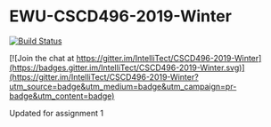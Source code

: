 # EWU-CSCD496-2019-Winter

[![Build Status](https://dev.azure.com/kwhite49/CSCD496%20Winter/_apis/build/status/CSCD496%20Winter-Azure%20Web%20App%20for%20ASP.NET-CI?branchName=master)](https://dev.azure.com/kwhite49/CSCD496%20Winter/_build/latest?definitionId=6&branchName=master)

[![Join the chat at https://gitter.im/IntelliTect/CSCD496-2019-Winter](https://badges.gitter.im/IntelliTect/CSCD496-2019-Winter.svg)](https://gitter.im/IntelliTect/CSCD496-2019-Winter?utm_source=badge&utm_medium=badge&utm_campaign=pr-badge&utm_content=badge)


Updated for assignment 1
 
